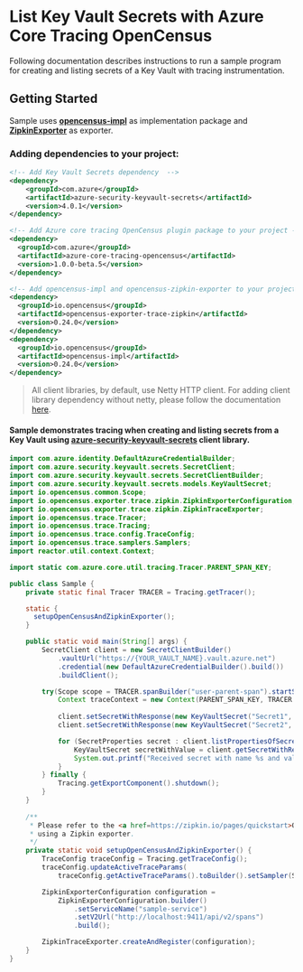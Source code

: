 # List Key Vault Secrets with Azure Core Tracing OpenCensus 
 
Following documentation describes instructions to run a sample program for creating and listing secrets of a Key Vault with tracing instrumentation.

## Getting Started
Sample uses **[opencensus-impl][opencensus_impl]** as implementation package and **[ZipkinExporter][zipkin_exporter]** as exporter.

### Adding dependencies to your project:

[//]: # ({x-version-update-start;com.azure:azure-security-keyvault-secrets;current})
```xml
<!-- Add Key Vault Secrets dependency  -->
<dependency>
    <groupId>com.azure</groupId>
    <artifactId>azure-security-keyvault-secrets</artifactId>
    <version>4.0.1</version>
</dependency>
```
[//]: # ({x-version-update-end})

[//]: # ({x-version-update-start;com.azure:azure-core-tracing-opencensus;current})
```xml
<!-- Add Azure core tracing OpenCensus plugin package to your project -->
<dependency>
  <groupId>com.azure</groupId>
  <artifactId>azure-core-tracing-opencensus</artifactId>
  <version>1.0.0-beta.5</version>
</dependency>
```
[//]: # ({x-version-update-end})

```xml
<!-- Add opencensus-impl and opencensus-zipkin-exporter to your project -->
<dependency>
  <groupId>io.opencensus</groupId>
  <artifactId>opencensus-exporter-trace-zipkin</artifactId>
  <version>0.24.0</version>
</dependency>
<dependency>
  <groupId>io.opencensus</groupId>
  <artifactId>opencensus-impl</artifactId>
  <version>0.24.0</version>
</dependency>
```
> All client libraries, by default, use Netty HTTP client. For adding client library dependency without netty, please follow the documentation [here][alternate_http_client].

#### Sample demonstrates tracing when creating and listing secrets from a Key Vault using [azure-security-keyvault-secrets][azure_keyvault_secrets] client library.
```java
import com.azure.identity.DefaultAzureCredentialBuilder;
import com.azure.security.keyvault.secrets.SecretClient;
import com.azure.security.keyvault.secrets.SecretClientBuilder;
import com.azure.security.keyvault.secrets.models.KeyVaultSecret;
import io.opencensus.common.Scope;
import io.opencensus.exporter.trace.zipkin.ZipkinExporterConfiguration;
import io.opencensus.exporter.trace.zipkin.ZipkinTraceExporter;
import io.opencensus.trace.Tracer;
import io.opencensus.trace.Tracing;
import io.opencensus.trace.config.TraceConfig;
import io.opencensus.trace.samplers.Samplers;
import reactor.util.context.Context;

import static com.azure.core.util.tracing.Tracer.PARENT_SPAN_KEY;

public class Sample {
    private static final Tracer TRACER = Tracing.getTracer();

    static {
      setupOpenCensusAndZipkinExporter();
    }

    public static void main(String[] args) {
        SecretClient client = new SecretClientBuilder()
            .vaultUrl("https://{YOUR_VAULT_NAME}.vault.azure.net")
            .credential(new DefaultAzureCredentialBuilder().build())
            .buildClient();

        try(Scope scope = TRACER.spanBuilder("user-parent-span").startScopedSpan()) {
            Context traceContext = new Context(PARENT_SPAN_KEY, TRACER.getCurrentSpan());
            
            client.setSecretWithResponse(new KeyVaultSecret("Secret1", "password1"), traceContext);
            client.setSecretWithResponse(new KeyVaultSecret("Secret2", "password2"), traceContext);

            for (SecretProperties secret : client.listPropertiesOfSecrets(traceContext)) {
                KeyVaultSecret secretWithValue = client.getSecretWithResponse(secret.getName(), "", traceContext).getValue();
                System.out.printf("Received secret with name %s and value %s%n", secretWithValue.getName(), secretWithValue.getValue());
            }
        } finally {
            Tracing.getExportComponent().shutdown();
        }
    }
    
    /**
     * Please refer to the <a href=https://zipkin.io/pages/quickstart>Quickstart Zipkin</a> for more documentation on
     * using a Zipkin exporter.
     */
    private static void setupOpenCensusAndZipkinExporter() {
        TraceConfig traceConfig = Tracing.getTraceConfig();
        traceConfig.updateActiveTraceParams(
            traceConfig.getActiveTraceParams().toBuilder().setSampler(Samplers.alwaysSample()).build());

        ZipkinExporterConfiguration configuration =
            ZipkinExporterConfiguration.builder()
                .setServiceName("sample-service")
                .setV2Url("http://localhost:9411/api/v2/spans")
                .build();

        ZipkinTraceExporter.createAndRegister(configuration);
    }
}
```

<!-- Links -->
[alternate_http_client]: https://github.com/Azure/azure-sdk-for-java/tree/master/sdk/keyvault/azure-security-keyvault-secrets#alternate-http-client
[azure_keyvault_secrets]: https://mvnrepository.com/artifact/com.azure/azure-security-keyvault-secrets
[opencensus_impl]: https://mvnrepository.com/artifact/io.opencensus/opencensus-impl/
[zipkin_exporter]: https://mvnrepository.com/artifact/io.opencensus/opencensus-exporter-trace-zipkin
